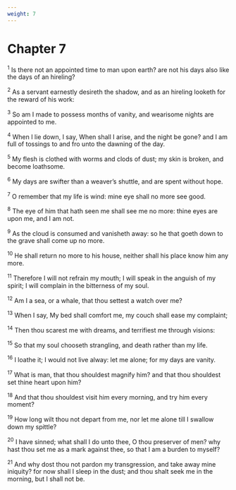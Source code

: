 ```yaml
---
weight: 7
---
```


# Chapter 7

<sup>1</sup> Is there not an appointed time to man upon earth? are not his days also like the days of an hireling? 

<sup>2</sup> As a servant earnestly desireth the shadow, and as an hireling looketh for the reward of his work: 

<sup>3</sup> So am I made to possess months of vanity, and wearisome nights are appointed to me. 

<sup>4</sup> When I lie down, I say, When shall I arise, and the night be gone? and I am full of tossings to and fro unto the dawning of the day. 

<sup>5</sup> My flesh is clothed with worms and clods of dust; my skin is broken, and become loathsome. 

<sup>6</sup> My days are swifter than a weaver’s shuttle, and are spent without hope. 

<sup>7</sup> O remember that my life is wind: mine eye shall no more see good. 

<sup>8</sup> The eye of him that hath seen me shall see me no more: thine eyes are upon me, and I am not. 

<sup>9</sup> As the cloud is consumed and vanisheth away: so he that goeth down to the grave shall come up no more. 

<sup>10</sup> He shall return no more to his house, neither shall his place know him any more. 

<sup>11</sup> Therefore I will not refrain my mouth; I will speak in the anguish of my spirit; I will complain in the bitterness of my soul. 

<sup>12</sup> Am I a sea, or a whale, that thou settest a watch over me? 

<sup>13</sup> When I say, My bed shall comfort me, my couch shall ease my complaint; 

<sup>14</sup> Then thou scarest me with dreams, and terrifiest me through visions: 

<sup>15</sup> So that my soul chooseth strangling, and death rather than my life. 

<sup>16</sup> I loathe it; I would not live alway: let me alone; for my days are vanity. 

<sup>17</sup> What is man, that thou shouldest magnify him? and that thou shouldest set thine heart upon him? 

<sup>18</sup> And that thou shouldest visit him every morning, and try him every moment? 

<sup>19</sup> How long wilt thou not depart from me, nor let me alone till I swallow down my spittle? 

<sup>20</sup> I have sinned; what shall I do unto thee, O thou preserver of men? why hast thou set me as a mark against thee, so that I am a burden to myself? 

<sup>21</sup> And why dost thou not pardon my transgression, and take away mine iniquity? for now shall I sleep in the dust; and thou shalt seek me in the morning, but I shall not be. 


